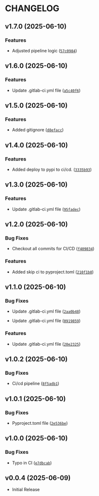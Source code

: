 # CHANGELOG

<!-- version list -->

## v1.7.0 (2025-06-10)

### Features

- Adjusted pipeline logic
  ([`57c0984`](https://gitlab.com/readylinks/readyview-python/-/commit/57c0984e725605a2ffa90ff5a02b64d6f880b64d))


## v1.6.0 (2025-06-10)

### Features

- Update .gitlab-ci.yml file
  ([`a5c40f6`](https://gitlab.com/readylinks/readyview-python/-/commit/a5c40f60529f5acad0d6b9af6d0a10ca8ab19676))


## v1.5.0 (2025-06-10)

### Features

- Added gitignore
  ([`d8efacc`](https://gitlab.com/readylinks/readyview-python/-/commit/d8efaccefe37839fe1116053a704bf201e04a73f))


## v1.4.0 (2025-06-10)

### Features

- Added deploy to pypi to ci/cd.
  ([`3335b93`](https://gitlab.com/readylinks/readyview-python/-/commit/3335b938d3d6c1dea6147545cd0b6efd3ae2fcaa))


## v1.3.0 (2025-06-10)

### Features

- Update .gitlab-ci.yml file
  ([`95fadec`](https://gitlab.com/readylinks/readyview-python/-/commit/95fadec16ce30b963adcf461ab9bd9cc8490aac5))


## v1.2.0 (2025-06-10)

### Bug Fixes

- Checkout all commits for CI/CD
  ([`f409834`](https://gitlab.com/readylinks/readyview-python/-/commit/f40983401e5b95654b8665d1d6066c61aab1e388))

### Features

- Added skip ci to pyproject.toml
  ([`210f1b0`](https://gitlab.com/readylinks/readyview-python/-/commit/210f1b0a01ffbec80d0306fcb981ad2277037e48))


## v1.1.0 (2025-06-10)

### Bug Fixes

- Update .gitlab-ci.yml file
  ([`2aa0b48`](https://gitlab.com/readylinks/readyview-python/-/commit/2aa0b48a3c3f9eb57e4adc73ce759982c0ecfbf9))

- Update .gitlab-ci.yml file
  ([`0919859`](https://gitlab.com/readylinks/readyview-python/-/commit/0919859ffde34f089cc2468708b02ea9d7fd4b78))

### Features

- Update .gitlab-ci.yml file
  ([`20e2325`](https://gitlab.com/readylinks/readyview-python/-/commit/20e2325ae93943a49a92d29a0758864d3712fe50))


## v1.0.2 (2025-06-10)

### Bug Fixes

- Ci/cd pipeline
  ([`8f5adb1`](https://gitlab.com/readylinks/readyview-python/-/commit/8f5adb102af24c43f5ecf667e230559be6ab5733))


## v1.0.1 (2025-06-10)

### Bug Fixes

- Pyproject.toml file
  ([`2e536be`](https://gitlab.com/readylinks/readyview-python/-/commit/2e536be4372c9c7647825098eecab39e112b6d02))


## v1.0.0 (2025-06-10)

### Bug Fixes

- Typo in CI
  ([`e7dbcab`](https://gitlab.com/readylinks/readyview-python/-/commit/e7dbcab3a1ddc9ede77a3cd3b3f57de651b8a543))


## v0.0.4 (2025-06-09)

- Initial Release
